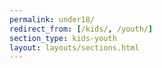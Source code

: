 ```yaml
---
permalink: under18/
redirect_from: [/kids/, /youth/]
section_type: kids-youth
layout: layouts/sections.html
---
```

